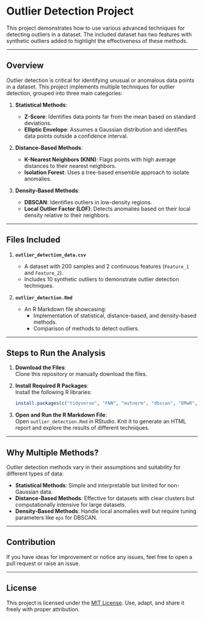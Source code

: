 # Outlier Detection Project

This project demonstrates how to use various advanced techniques for detecting outliers in a dataset. The included dataset has two features with synthetic outliers added to highlight the effectiveness of these methods.

---

## Overview

Outlier detection is critical for identifying unusual or anomalous data points in a dataset. This project implements multiple techniques for outlier detection, grouped into three main categories:

1. **Statistical Methods**:
   - **Z-Score**: Identifies data points far from the mean based on standard deviations.
   - **Elliptic Envelope**: Assumes a Gaussian distribution and identifies data points outside a confidence interval.

2. **Distance-Based Methods**:
   - **K-Nearest Neighbors (KNN)**: Flags points with high average distances to their nearest neighbors.
   - **Isolation Forest**: Uses a tree-based ensemble approach to isolate anomalies.

3. **Density-Based Methods**:
   - **DBSCAN**: Identifies outliers in low-density regions.
   - **Local Outlier Factor (LOF)**: Detects anomalies based on their local density relative to their neighbors.

---

## Files Included

1. **`outlier_detection_data.csv`**  
   - A dataset with 200 samples and 2 continuous features (`Feature_1` and `Feature_2`).  
   - Includes 10 synthetic outliers to demonstrate outlier detection techniques.

2. **`outlier_detection.Rmd`**  
   - An R Markdown file showcasing:
     - Implementation of statistical, distance-based, and density-based methods.
     - Comparison of methods to detect outliers.

---

## Steps to Run the Analysis

1. **Download the Files**:  
   Clone this repository or manually download the files.

2. **Install Required R Packages**:  
   Install the following R libraries:
   ```R
   install.packages(c("tidyverse", "FNN", "mvtnorm", "dbscan", "DMwR", "robustbase", "isolationForest"))
   ```

3. **Open and Run the R Markdown File**:  
   Open `outlier_detection.Rmd` in RStudio. Knit it to generate an HTML report and explore the results of different techniques.

---

## Why Multiple Methods?

Outlier detection methods vary in their assumptions and suitability for different types of data:
- **Statistical Methods**: Simple and interpretable but limited for non-Gaussian data.
- **Distance-Based Methods**: Effective for datasets with clear clusters but computationally intensive for large datasets.
- **Density-Based Methods**: Handle local anomalies well but require tuning parameters like `eps` for DBSCAN.

---

## Contribution

If you have ideas for improvement or notice any issues, feel free to open a pull request or raise an issue.

---

## License

This project is licensed under the [MIT License](LICENSE). Use, adapt, and share it freely with proper attribution.
